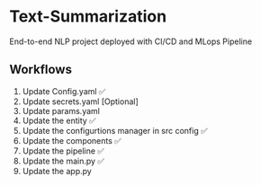 # Text-Summarization
End-to-end NLP project deployed with CI/CD and MLops Pipeline

## Workflows

1. Update Config.yaml ✅ 
2. Update secrets.yaml [Optional] 
3. Update params.yaml 
4. Update the entity ✅ 
5. Update the configurtions manager in src config ✅ 
6. Update the components  ✅ 
7. Update the pipeline ✅ 
8. Update the main.py ✅ 
9. Update the app.py